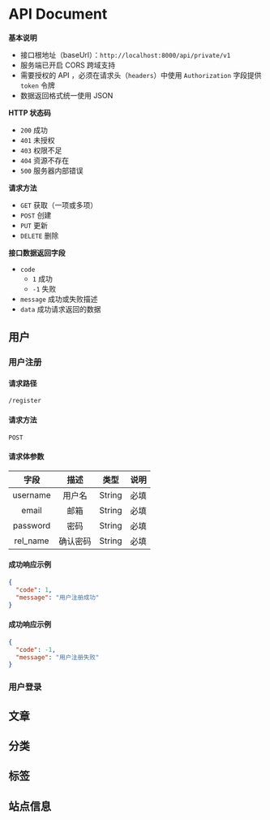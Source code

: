 # API Document

**基本说明**

- 接口根地址（baseUrl）：`http://localhost:8000/api/private/v1`
- 服务端已开启 CORS 跨域支持
- 需要授权的 API ，必须在请求头（`headers`）中使用 `Authorization` 字段提供 `token` 令牌
- 数据返回格式统一使用 JSON

**HTTP 状态码**

- `200` 成功
- `401` 未授权
- `403` 权限不足
- `404` 资源不存在
- `500` 服务器内部错误

**请求方法**

- `GET` 获取（一项或多项）
- `POST` 创建
- `PUT` 更新
- `DELETE` 删除

**接口数据返回字段**

- `code`
  - `1` 成功
  - `-1` 失败
- `message` 成功或失败描述
- `data`  成功请求返回的数据

## 用户

### 用户注册

#### 请求路径

`/register`

#### 请求方法

`POST`

#### 请求体参数

|   字段   |   描述   |  类型  | 说明 |
| :------: | :------: | :----: | :--: |
| username |  用户名  | String | 必填 |
|  email   |   邮箱   | String | 必填 |
| password |   密码   | String | 必填 |
| rel_name | 确认密码 | String | 必填 |

#### 成功响应示例

```json
{
  "code": 1,
  "message": "用户注册成功"
}
```

#### 成功响应示例

```json
{
  "code": -1,
  "message": "用户注册失败"
}
```

### 用户登录



## 文章

## 分类

## 标签

## 站点信息
